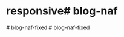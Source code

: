 # responsive#   b l o g - n a f  
 #   b l o g - n a f - f i x e d  
 #   b l o g - n a f - f i x e d  
 